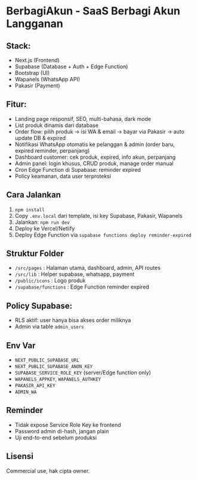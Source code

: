 # BerbagiAkun - SaaS Berbagi Akun Langganan

## Stack:
- Next.js (Frontend)
- Supabase (Database + Auth + Edge Function)
- Bootstrap (UI)
- Wapanels (WhatsApp API)
- Pakasir (Payment)

## Fitur:
- Landing page responsif, SEO, multi-bahasa, dark mode
- List produk dinamis dari database
- Order flow: pilih produk → isi WA & email → bayar via Pakasir → auto update DB & expired
- Notifikasi WhatsApp otomatis ke pelanggan & admin (order baru, expired reminder, perpanjang)
- Dashboard customer: cek produk, expired, info akun, perpanjang
- Admin panel: login khusus, CRUD produk, manage order manual
- Cron Edge Function di Supabase: reminder expired
- Policy keamanan, data user terproteksi

## Cara Jalankan
1. `npm install`
2. Copy `.env.local` dari template, isi key Supabase, Pakasir, Wapanels
3. Jalankan: `npm run dev`
4. Deploy ke Vercel/Netlify
5. Deploy Edge Function via `supabase functions deploy reminder-expired`

## Struktur Folder
- `/src/pages` : Halaman utama, dashboard, admin, API routes
- `/src/lib` : Helper supabase, whatsapp, payment
- `/public/icons` : Logo produk
- `/supabase/functions` : Edge Function reminder expired

## Policy Supabase:
- RLS aktif: user hanya bisa akses order miliknya
- Admin via table `admin_users`

## Env Var
- `NEXT_PUBLIC_SUPABASE_URL`
- `NEXT_PUBLIC_SUPABASE_ANON_KEY`
- `SUPABASE_SERVICE_ROLE_KEY` (server/Edge function only)
- `WAPANELS_APPKEY`, `WAPANELS_AUTHKEY`
- `PAKASIR_API_KEY`
- `ADMIN_WA`

## Reminder
- Tidak expose Service Role Key ke frontend
- Password admin di-hash, jangan plain
- Uji end-to-end sebelum produksi

## Lisensi
Commercial use, hak cipta owner.
